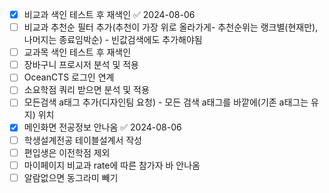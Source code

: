 

- [x] 비교과 색인 테스트 후 재색인 ✅ 2024-08-06
- [ ] 비교과 추천순 필터 추가(추천이 가장 위로 올라가게- 추천순위는 랭크별(현재만), 나머지는 종료임박순)
      - 빈값검색에도 추가해야됨
- [ ] 교과목 색인 테스트 후 재색인
- [ ] 장바구니 프로시저 분석 및 적용
- [ ] OceanCTS 로그인 연계
- [ ] 소요학점 쿼리 받으면 분석 및 적용
- [ ] 모든검색 a태그 추가(디자인팀 요청) - 모든 검색 a태그를 바깥에(기존 a태그는 유지) 위치
- [x] 메인화면 전공정보 안나옴 ✅ 2024-08-06
- [ ] 학생설계전공 테이블설계서 작성
- [ ] 편입생은 이전학점 제외
- [ ] 마이페이지 비교과 rate에 따른 참가자 바 안나옴
- [ ] 알람없으면 동그라미 빼기
